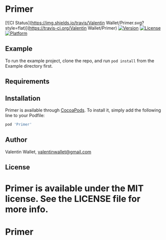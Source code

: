 # Primer

[![CI Status](https://img.shields.io/travis/Valentin Wallet/Primer.svg?style=flat)](https://travis-ci.org/Valentin Wallet/Primer)
[![Version](https://img.shields.io/cocoapods/v/Primer.svg?style=flat)](https://cocoapods.org/pods/Primer)
[![License](https://img.shields.io/cocoapods/l/Primer.svg?style=flat)](https://cocoapods.org/pods/Primer)
[![Platform](https://img.shields.io/cocoapods/p/Primer.svg?style=flat)](https://cocoapods.org/pods/Primer)

## Example

To run the example project, clone the repo, and run `pod install` from the Example directory first.

## Requirements

## Installation

Primer is available through [CocoaPods](https://cocoapods.org). To install
it, simply add the following line to your Podfile:

```ruby
pod 'Primer'
```

## Author

Valentin Wallet, valentinwallet@gmail.com

## License

Primer is available under the MIT license. See the LICENSE file for more info.
=======
# Primer
